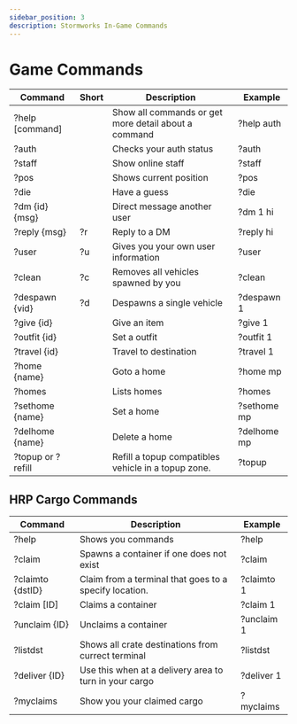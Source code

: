 ```yaml
---
sidebar_position: 3
description: Stormworks In-Game Commands
---
```



# Game Commands

| Command           | Short        | Description                                          | &nbsp;Example |
|-------------------|--------------|------------------------------------------------------|---------------|
| ?help [command]   | &nbsp;       | Show all commands or get more detail about a command | ?help auth    |
| ?auth             | &nbsp;       | Checks your auth status                              | ?auth         |
| ?staff            | &nbsp;       | Show online staff                                    | ?staff        |
| ?pos              | &nbsp;       | Shows current position                               | ?pos          |
| ?die              | &nbsp;       | Have a guess                                         | ?die          |
| ?dm {id} {msg}    | &nbsp;       | Direct message another user                          | ?dm 1 hi      |
| ?reply {msg}      | ?r           | Reply to a DM                                        | ?reply hi     |
| ?user             | ?u           | Gives you your own user information                  | ?user         |
| ?clean            | ?c           | Removes all vehicles spawned by you                  | ?clean        |
| ?despawn {vid}    | ?d           | Despawns a single vehicle                            | ?despawn 1    |
| ?give {id}        | &nbsp;       | Give an item                                         | ?give 1       |
| ?outfit {id}      | &nbsp;       | Set a outfit                                         | ?outfit 1     |
| ?travel {id}      | &nbsp;       | Travel to destination                                | ?travel 1     |
| ?home {name}      | &nbsp;       | Goto a home                                          | ?home mp      |
| ?homes            | &nbsp;       | Lists homes                                          | ?homes        |
| ?sethome {name}   | &nbsp;       | Set a home                                           | ?sethome mp   |
| ?delhome {name}   | &nbsp;       | Delete a home                                        | ?delhome mp   |
| ?topup or ?refill | &nbsp;       | Refill a topup compatibles vehicle in a topup zone.  | ?topup        |

## HRP Cargo Commands

 Command          | Description                                            | Example
------------------|--------------------------------------------------------|------------
 ?help            | Shows you commands                                     | ?help
 ?claim           | Spawns a container if one does not exist               | ?claim
 ?claimto {dstID} | Claim from a terminal that goes to a specify location. | ?claimto 1
 ?claim [ID]      | Claims a container                                     | ?claim 1
 ?unclaim {ID}    | Unclaims a container                                   | ?unclaim 1
 ?listdst         | Shows all crate destinations from currect terminal     | ?listdst
 ?deliver {ID}    | Use this when at a delivery area to turn in your cargo | ?deliver 1
 ?myclaims        | Show you your claimed cargo                            | ?myclaims
